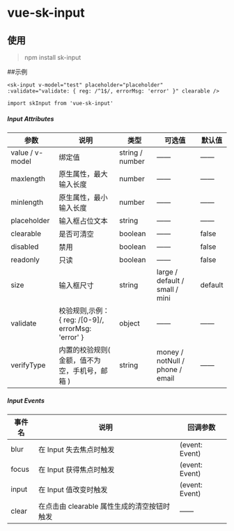 # vue-sk-input

## 使用

> npm install sk-input

##示例
```
<sk-input v-model="test" placeholder="placeholder" :validate="validate: { reg: /^1$/, errorMsg: 'error' }" clearable />

import skInput from 'vue-sk-input'
```

##### Input Attributes
|  参数   | 说明  |  类型   | 可选值  | 默认值  |
|  ----  | ----  | ----  | ----  | ----  |
| value / v-model | 绑定值 | string / number | —— | —— |
| maxlength | 原生属性，最大输入长度 | number | —— | —— |
| minlength | 原生属性，最小输入长度 | number | —— | —— |
| placeholder | 输入框占位文本 | string | —— | —— |
| clearable | 是否可清空 | boolean | —— | false |
| disabled | 禁用 | boolean | —— | false |
| readonly | 只读 | boolean | —— | false |
| size | 输入框尺寸 | string | large / default / small / mini | default |
| validate | 校验规则,示例： { reg: /[0-9]/, errorMsg: 'error' } | object | —— | —— |
| verifyType | 内置的校验规则( 金额，值不为空，手机号，邮箱 ) | string | money / notNull / phone / email | —— |

##### Input Events
|  事件名   | 说明  |  回调参数  |
|  ----  | ----  | ---- |
| blur | 在 Input 失去焦点时触发 | (event: Event) |
| focus | 在 Input 获得焦点时触发 | (event: Event) |
| input | 在 Input 值改变时触发 | (event: Event) |
| clear | 在点击由 clearable 属性生成的清空按钮时触发 | —— |

